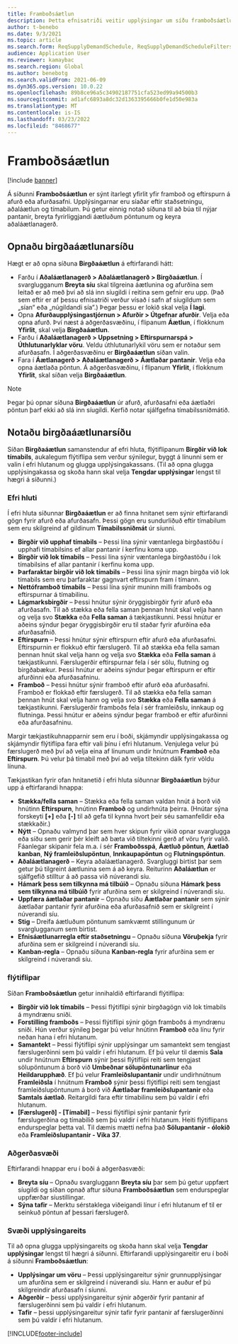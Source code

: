 ```yaml
---
title: Framboðsáætlun
description: Þetta efnisatriði veitir upplýsingar um síðu framboðsáætlunar og möguleika hennar.
author: t-benebo
ms.date: 9/3/2021
ms.topic: article
ms.search.form: ReqSupplyDemandSchedule, ReqSupplyDemandScheduleFilters, ReqSupplyDemandItemDetails, ReqTransFuturesActionsPart, ReqSupplyDemandOverviewLegendPart
audience: Application User
ms.reviewer: kamaybac
ms.search.region: Global
ms.author: benebotg
ms.search.validFrom: 2021-06-09
ms.dyn365.ops.version: 10.0.22
ms.openlocfilehash: 89b8ce96a5c34902187751cfa523ed99a94500b3
ms.sourcegitcommit: ad1afc6893a8dc32d1363395666b0fe1d50e983a
ms.translationtype: MT
ms.contentlocale: is-IS
ms.lasthandoff: 03/23/2022
ms.locfileid: "8468677"
---
```

# <a name="supply-schedule"></a>Framboðsáætlun

[!include [banner](../includes/banner.md)]

Á síðunni **Framboðsáætlun** er sýnt ítarlegt yfirlit yfir framboð og eftirspurn á afurð eða afurðasafni. Upplýsingarnar eru síaðar eftir staðsetningu, aðaláætlun og tímabilum. Þú getur einnig notað síðuna til að búa til nýjar pantanir, breyta fyrirliggjandi áætluðum pöntunum og keyra aðaláætlanagerð.

## <a name="open-the-supply-schedule-page"></a>Opnaðu birgðaáætlunarsíðu

Hægt er að opna síðuna **Birgðaáætlun** á eftirfarandi hátt:

- Farðu í **Aðaláætlanagerð \> Aðaláætlanagerð \> Birgðaáætlun**. Í svarglugganum **Breyta síu** skal tilgreina áætlunina og afurðina sem leitað er að með því að slá inn síugildi í reitina sem gefnir eru upp. (Það sem eftir er af þessu efnisatriði verður vísað í safn af síugildum sem „sían“ eða „núgildandi sía“.) Þegar þessu er lokið skal velja **Í lagi**.
- Opna **Afurðaupplýsingastjórnun \> Afurðir \> Útgefnar afurðir**. Velja eða opna afurð. Því næst á aðgerðasvæðinu, í flipanum **Áætlun**, í flokknum **Yfirlit**, skal velja **Birgðaáætlun**.
- Farðu í **Aðaláætlanagerð \> Uppsetning \> Eftirspurnarspá \> Úthlutunarlyklar vöru**. Veldu úthlutunarlykil vöru sem er notaður sem afurðasafn. Í aðgerðasvæðinu er **Birgðaáætlun** síðan valin.
- Fara í **Áætlanagerð \> Aðaláætlanagerð \> Áætlaðar pantanir**. Velja eða opna áætlaða pöntun. Á aðgerðasvæðinu, í flipanum **Yfirlit**, í flokknum **Yfirlit**, skal síðan velja **Birgðaáætlun**.

> [!NOTE]
> Þegar þú opnar síðuna **Birgðaáætlun** úr afurð, afurðasafni eða áætlaðri pöntun þarf ekki að slá inn síugildi. Kerfið notar sjálfgefna tímabilssniðmátið.

## <a name="use-the-supply-schedule-page"></a>Notaðu birgðaáætlunarsíðu

Síðan **Birgðaáætlun** samanstendur af efri hluta, flýtiflipanum **Birgðir við lok tímabils**, aukalegum flýtiflipa sem verður sýnilegur, byggt á línunni sem er valin í efri hlutanum og glugga upplýsingakassans. (Til að opna glugga upplýsingakassa og skoða hann skal velja **Tengdar upplýsingar** lengst til hægri á síðunni.)

### <a name="upper-section"></a>Efri hluti

Í efri hluta síðunnar **Birgðaáætlun** er að finna hnitanet sem sýnir eftirfarandi gögn fyrir afurð eða afurðasafn. Þessi gögn eru sundurliðuð eftir tímabilum sem eru skilgreind af gildinum **Tímabilssniðmát** úr síunni.

- **Birgðir við upphaf tímabils** – Þessi lína sýnir væntanlega birgðastöðu í upphafi tímabilsins ef allar pantanir í kerfinu koma upp.
- **Birgðir við lok tímabils** – Þessi lína sýnir væntanlega birgðastöðu í lok tímabilsins ef allar pantanir í kerfinu koma upp.
- **Þarfaraktar birgðir við lok tímabils** – Þessi lína sýnir magn birgða við lok tímabils sem eru þarfaraktar gagnvart eftirspurn fram í tímann.
- **Nettóframboð tímabils** – Þessi lína sýnir muninn milli framboðs og eftirspurnar á tímabilinu.
- **Lágmarksbirgðir** – Þessi hnútur sýnir öryggisbirgðir fyrir afurð eða afurðasafn. Til að stækka eða fella saman þennan hnút skal velja hann og velja svo **Stækka** eða **Fella saman** á tækjastikunni. Þessi hnútur er aðeins sýndur þegar öryggisbirgðir eru til staðar fyrir afurðina eða afurðasafnið.
- **Eftirspurn** – Þessi hnútur sýnir eftirspurn eftir afurð eða afurðasafni. Eftirspurnin er flokkuð eftir færslugerð. Til að stækka eða fella saman þennan hnút skal velja hann og velja svo **Stækka** eða **Fella saman** á tækjastikunni. Færslugerðir eftirspurnar fela í sér sölu, flutning og birgðabækur. Þessi hnútur er aðeins sýndur þegar eftirspurn er eftir afurðinni eða afurðasafninu.
- **Framboð** – Þessi hnútur sýnir framboð eftir afurð eða afurðasafni. Framboð er flokkað eftir færslugerð. Til að stækka eða fella saman þennan hnút skal velja hann og velja svo **Stækka** eða **Fella saman** á tækjastikunni. Færslugerðir framboðs fela í sér framleiðslu, innkaup og flutninga. Þessi hnútur er aðeins sýndur þegar framboð er eftir afurðinni eða afurðasafninu.

Margir tækjastikuhnapparnir sem eru í boði, skjámyndir upplýsingakassa og skjámyndir flýtiflipa fara eftir vali þínu í efri hlutanum. Venjulega velur þú færslugerð með því að velja eina af línunum undir hnútnum **Framboð** eða **Eftirspurn**. Þú velur þá tímabil með því að velja tiltekinn dálk fyrir völdu línuna.

Tækjastikan fyrir ofan hnitanetið í efri hluta síðunnar **Birgðaáætlun** býður upp á eftirfarandi hnappa:

- **Stækka/fella saman** – Stækka eða fella saman valdan hnút á borð við hnútinn **Eftirspurn**, hnútinn **Framboð** og undirhnúta þeirra. (Hnútar sýna forskeyti **\[+\]** eða **\[-\]** til að gefa til kynna hvort þeir séu samanfelldir eða stækkaðir.)
- **Nýtt** – Opnaðu valmynd þar sem hver skipun fyrir vikið opnar svarglugga eða síðu sem gerir þér kleift að bæta við tiltekinni gerð af vöru fyrir valið. Fáanlegar skipanir fela m.a. í sér **Framboðsspá**, **Áætluð pöntun**, **Áætlað kanban**, **Ný framleiðslupöntun**, **Innkaupapöntun** og **Flutningspöntun**.
- **Aðaláætlanagerð** – Keyra aðaláætlanagerð. Svargluggi birtist þar sem getur þú tilgreint áætlunina sem á að keyra. Reiturinn **Aðaláætlun** er sjálfgefið stilltur á að passa við núverandi síu.
- **Hámark þess sem tilkynna má tilbúið** – Opnaðu síðuna **Hámark þess sem tilkynna má tilbúið** fyrir afurðina sem er skilgreind í núverandi síu.
- **Uppfæra áætlaðar pantanir** – Opnaðu síðu **Áætlaðar pantanir** sem sýnir áætlaðar pantanir fyrir afurðina eða afurðasafnið sem er skilgreint í núverandi síu.
- **Stig** – Dreifa áætluðum pöntunum samkvæmt stillingunum úr svarglugganum sem birtist.
- **Efnisáætlunarregla eftir staðsetningu** – Opnaðu síðuna **Vöruþekja** fyrir afurðina sem er skilgreind í núverandi síu.
- **Kanban-regla** – Opnaðu síðuna **Kanban-regla** fyrir afurðina sem er skilgreind í núverandi síu.

### <a name="fasttabs"></a>flýtiflipar

Síðan **Framboðsáætlun** getur innihaldið eftirfarandi flýtiflipa:

- **Birgðir við lok tímabils** – Þessi flýtiflipi sýnir birgðagögn við lok tímabils á myndrænu sniði.
- **Forstilling framboðs** – Þessi flýtiflipi sýnir gögn framboðs á myndrænu sniði. Hún verður sýnileg þegar þú velur hnútinn **Framboð** eða línu fyrir neðan hana í efri hlutanum.
- **Samantekt** – Þessi flýtiflipi sýnir upplýsingar um samantekt sem tengjast færslugerðinni sem þú valdir í efri hlutanum. Ef þú velur til dæmis **Sala** undir hnútnum **Eftirspurn** sýnir þessi flýtiflipi reiti sem tengjast sölupöntunum á borð við **Umbeðnar sölupöntunarlínur** eða **Heildarupphæð**. Ef þú velur **Framleiðslupantanir** undir undirhnútnum **Framleiðsla** í hnútnum **Framboð** sýnir þessi flýtiflipi reiti sem tengjast framleiðslupöntunum á borð við **Áætlaðar framleiðslupantanir** eða **Samtals áætlað**. Reitargildi fara eftir tímabilinu sem þú valdir í efri hlutanum. 
- **\[Færslugerð\] - \[Tímabil\]** – Þessi flýtiflipi sýnir pantanir fyrir færslugerðina og tímabilið sem þú valdir í efri hlutanum. Heiti flýtiflipans endurspeglar þetta val. Til dæmis mætti nefna það **Sölupantanir - ólokið** eða **Framleiðslupantanir - Vika 37**.

### <a name="action-pane"></a>Aðgerðasvæði

Eftirfarandi hnappar eru í boði á aðgerðasvæði:

- **Breyta síu** – Opnaðu svargluggann **Breyta síu** þar sem þú getur uppfært síugildi og síðan opnað aftur síðuna **Framboðsáætlun** sem endurspeglar uppfærðar síustillingar.
- **Sýna tafir** – Merktu sérstaklega viðeigandi línur í efri hlutanum ef til er seinkuð pöntun af þessari færslugerð.

### <a name="factbox-pane"></a>Svæði upplýsingareits

Til að opna glugga upplýsingareits og skoða hann skal velja **Tengdar upplýsingar** lengst til hægri á síðunni. Eftirfarandi upplýsingareitir eru í boði á síðunni **Framboðsáætlun**:

- **Upplýsingar um vöru** – Þessi upplýsingareitur sýnir grunnupplýsingar um afurðina sem er skilgreind í núverandi síu. Hann er auður ef þú skilgreindir afurðasafn í síunni.
- **Aðgerðir** – þessi upplýsingareitur sýnir aðgerðir fyrir pantanir af færslugerðinni sem þú valdir í efri hlutanum.
- **Tafir** – þessi upplýsingareitur sýnir tafir fyrir pantanir af færslugerðinni sem þú valdir í efri hlutanum.

[!INCLUDE[footer-include](../../includes/footer-banner.md)]
